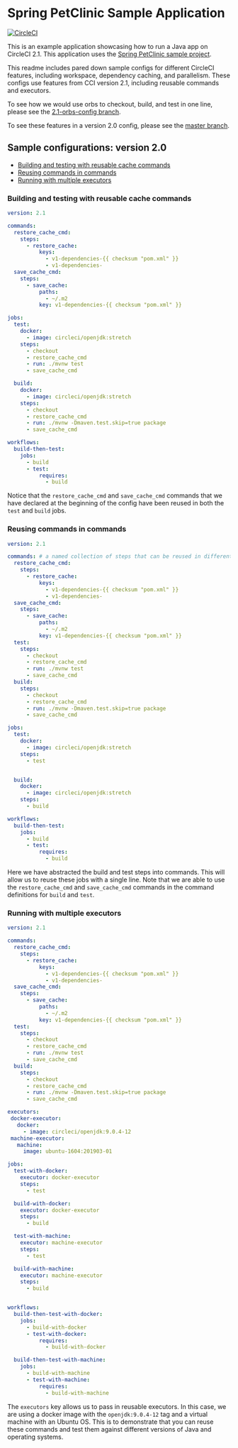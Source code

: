 
# Spring PetClinic Sample Application
 
[![CircleCI](https://circleci.com/gh/annapamma/spring-petclinic.svg?style=svg)](https://circleci.com/gh/annapamma/spring-petclinic)

This is an example application showcasing how to run a Java app on CircleCI 2.1. This application uses the [Spring PetClinic sample project](https://projects.spring.io/spring-petclinic/).

This readme includes pared down sample configs for different CircleCI features, including workspace, dependency caching, and parallelism. 
These configs use features from CCI version 2.1, including reusable commands and executors.

To see how we would use orbs to checkout, build, and test in one line, please see the [2.1-orbs-config branch](https://github.com/annapamma/spring-petclinic/tree/2.1-orbs-config).

To see these features in a version 2.0 config, please see the [master branch](https://github.com/annapamma/spring-petclinic/tree/master).

## Sample configurations: version 2.0
- [Building and testing with reusable cache commands](#building-and-testing-with-reusable-cache-commands)
- [Reusing commands in commands](#reusing-commands-in-commands)
- [Running with multiple executors](#running-with-multiple-executors)

### Building and testing with reusable cache commands
```yaml
version: 2.1

commands:
  restore_cache_cmd:
    steps:
      - restore_cache:
          keys:
            - v1-dependencies-{{ checksum "pom.xml" }}
            - v1-dependencies-
  save_cache_cmd:
    steps:
      - save_cache:
          paths:
            - ~/.m2
          key: v1-dependencies-{{ checksum "pom.xml" }}

jobs:
  test:
    docker:
      - image: circleci/openjdk:stretch
    steps:
      - checkout
      - restore_cache_cmd
      - run: ./mvnw test
      - save_cache_cmd

  build:
    docker:
      - image: circleci/openjdk:stretch
    steps:
      - checkout
      - restore_cache_cmd
      - run: ./mvnw -Dmaven.test.skip=true package
      - save_cache_cmd

workflows:
  build-then-test:
    jobs:
      - build
      - test:
          requires:
            - build
```
Notice that the `restore_cache_cmd` and `save_cache_cmd` commands that we have declared at the beginning of the config have been reused in both the `test` and `build` jobs.

### Reusing commands in commands
```yaml
version: 2.1

commands: # a named collection of steps that can be reused in different jobs
  restore_cache_cmd:
    steps:
      - restore_cache:
          keys:
            - v1-dependencies-{{ checksum "pom.xml" }}
            - v1-dependencies-
  save_cache_cmd:
    steps:
      - save_cache:
          paths:
            - ~/.m2
          key: v1-dependencies-{{ checksum "pom.xml" }}
  test:
    steps:
      - checkout
      - restore_cache_cmd
      - run: ./mvnw test
      - save_cache_cmd
  build:
    steps:
      - checkout
      - restore_cache_cmd
      - run: ./mvnw -Dmaven.test.skip=true package
      - save_cache_cmd

jobs:
  test:
    docker:
      - image: circleci/openjdk:stretch
    steps:
      - test


  build:
    docker:
      - image: circleci/openjdk:stretch
    steps:
      - build

workflows:
  build-then-test:
    jobs:
      - build
      - test:
          requires:
            - build
```
Here we have abstracted the build and test steps into commands. 
This will allow us to reuse these jobs with a single line. 
Note that we are able to use the `restore_cache_cmd` and `save_cache_cmd` commands in the command definitions for `build` and `test`.

### Running with multiple executors
```yaml
version: 2.1

commands:
  restore_cache_cmd:
    steps:
      - restore_cache:
          keys:
            - v1-dependencies-{{ checksum "pom.xml" }}
            - v1-dependencies-
  save_cache_cmd:
    steps:
      - save_cache:
          paths:
            - ~/.m2
          key: v1-dependencies-{{ checksum "pom.xml" }}
  test:
    steps:
      - checkout
      - restore_cache_cmd
      - run: ./mvnw test
      - save_cache_cmd
  build:
    steps:
      - checkout
      - restore_cache_cmd
      - run: ./mvnw -Dmaven.test.skip=true package
      - save_cache_cmd

executors:
 docker-executor:
   docker:
     - image: circleci/openjdk:9.0.4-12
 machine-executor:
   machine:
     image: ubuntu-1604:201903-01

jobs:
  test-with-docker:
    executor: docker-executor
    steps:
      - test

  build-with-docker:
    executor: docker-executor
    steps:
      - build

  test-with-machine:
    executor: machine-executor
    steps:
      - test

  build-with-machine:
    executor: machine-executor
    steps:
      - build


workflows:
  build-then-test-with-docker:
    jobs:
      - build-with-docker
      - test-with-docker:
          requires:
            - build-with-docker

  build-then-test-with-machine:
    jobs:
      - build-with-machine
      - test-with-machine:
          requires:
            - build-with-machine
```
The `executors` key allows us to pass in reusable executors. 
In this case, we are using a docker image with the `openjdk:9.0.4-12` tag and a virtual machine with an Ubuntu OS. 
This is to demonstrate that you can reuse these commands and test them against different versions of Java and operating systems.

